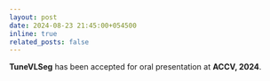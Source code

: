 ```yaml
---
layout: post
date: 2024-08-23 21:45:00+054500
inline: true
related_posts: false
---
```


<b>TuneVLSeg</b> has been accepted for oral presentation at <b>ACCV, 2024</b>.
